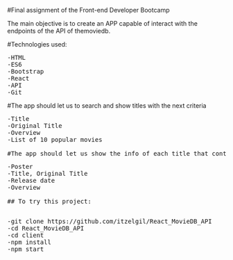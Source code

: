 #Final assignment of the Front-end Developer Bootcamp

The main objective is to create an APP capable of interact with the endpoints of the API of themoviedb.

#Technologies used:

<pre>
-HTML
-ES6
-Bootstrap
-React
-API
-Git
</pre>

#The app should let us to search and show titles with the next criteria

<pre>
-Title
-Original Title
-Overview
-List of 10 popular movies

#The app should let us show the info of each title that contains:
<pre>
-Poster
-Title, Original Title
-Release date
-Overview

## To try this project:

<pre>
-git clone https://github.com/itzelgil/React_MovieDB_API
-cd React_MovieDB_API
-cd client
-npm install
-npm start
</pre>
